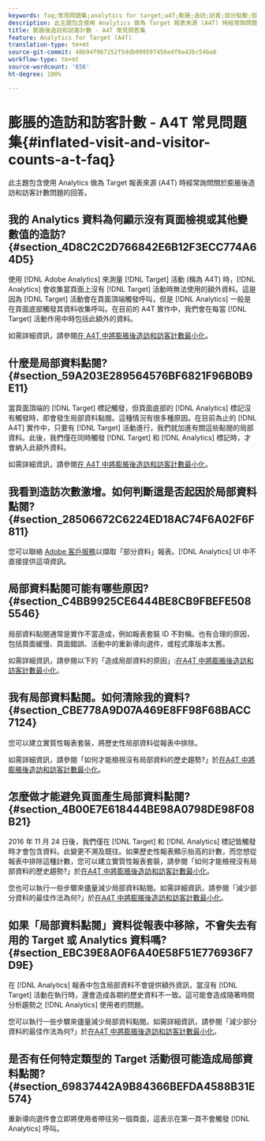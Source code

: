 ```yaml
---
keywords: faq;常見問題集;analytics for target;a4T;膨脹;造訪;訪客;部分點擊;孤立的;孤立
description: 此主題包含使用 Analytics 做為 Target 報表來源 (A4T) 時經常詢問關於膨脹後造訪和訪客計數問題的回答。
title: 膨脹後造訪和訪客計數 - A4T 常見問答集
feature: Analytics for Target (A4T)
translation-type: tm+mt
source-git-commit: 48b94f967252f5ddb009597456edf0a43bc54ba6
workflow-type: tm+mt
source-wordcount: '656'
ht-degree: 100%

---
```



# 膨脹的造訪和訪客計數 - A4T 常見問題集{#inflated-visit-and-visitor-counts-a-t-faq}

此主題包含使用 Analytics 做為 Target 報表來源 (A4T) 時經常詢問關於膨脹後造訪和訪客計數問題的回答。

## 我的 Analytics 資料為何顯示沒有頁面檢視或其他變數值的造訪? {#section_4D8C2C2D766842E6B12F3ECC774A64D5}

使用 [!DNL Adobe Analytics] 來測量 [!DNL Target] 活動 (稱為 A4T) 時，[!DNL Analytics] 會收集當頁面上沒有 [!DNL Target] 活動時無法使用的額外資料。這是因為 [!DNL Target] 活動會在頁面頂端觸發呼叫，但是 [!DNL Analytics] 一般是在頁面底部觸發其資料收集呼叫。在目前的 A4T 實作中，我們會在每當 [!DNL Target] 活動作用中時包括此額外的資料。

如需詳細資訊，請參閱[在 A4T 中將膨脹後造訪和訪客計數最小化](/help/c-integrating-target-with-mac/a4t/c-a4t-troubleshooting/minimizing-inflated-visit-and-visitor-counts-a4t.md#concept_A515C2DE126E44B6AD97754C2C6D5235)。

## 什麼是局部資料點閱? {#section_59A203E289564576BF6821F96B0B9E11}

當頁面頂端的 [!DNL Target] 標記觸發，但頁面底部的 [!DNL Analytics] 標記沒有觸發時，即會發生局部資料點閱。這種情況有很多種原因。在目前為止的 [!DNL A4T] 實作中，只要有 [!DNL Target] 活動進行，我們就加進有關這些點閱的局部資料。此後，我們僅在同時觸發 [!DNL Target] 和 [!DNL Analytics] 標記時，才會納入此額外資料。

如需詳細資訊，請參閱[在 A4T 中將膨脹後造訪和訪客計數最小化](/help/c-integrating-target-with-mac/a4t/c-a4t-troubleshooting/minimizing-inflated-visit-and-visitor-counts-a4t.md#concept_A515C2DE126E44B6AD97754C2C6D5235)。

## 我看到造訪次數激增。如何判斷這是否起因於局部資料點閱?  {#section_28506672C6224ED18AC74F6A02F6F811}

您可以聯絡 [Adobe 客戶服務](/help/cmp-resources-and-contact-information.md#reference_ACA3391A00EF467B87930A450050077C)以擷取「部分資料」報表。[!DNL Analytics] UI 中不直接提供這項資訊。

## 局部資料點閱可能有哪些原因? {#section_C4BB9925CE6444BE8CB9FBEFE5085546}

局部資料點閱通常是實作不當造成，例如報表套裝 ID 不對稱。也有合理的原因，包括頁面緩慢、頁面錯誤、活動中的重新導向選件，或程式庫版本太舊。

如需詳細資訊，請參閱以下的「造成局部資料的原因」:[在A4T 中將膨脹後造訪和訪客計數最小化](/help/c-integrating-target-with-mac/a4t/c-a4t-troubleshooting/minimizing-inflated-visit-and-visitor-counts-a4t.md#concept_A515C2DE126E44B6AD97754C2C6D5235)。

## 我有局部資料點閱。如何清除我的資料?  {#section_CBE778A9D07A469E8FF98F68BACC7124}

您可以建立實質性報表套裝，將歷史性局部資料從報表中排除。

如需詳細資訊，請參閱「如何才能檢視沒有局部資料的歷史趨勢?」於[在A4T 中將膨脹後造訪和訪客計數最小化](/help/c-integrating-target-with-mac/a4t/c-a4t-troubleshooting/minimizing-inflated-visit-and-visitor-counts-a4t.md#concept_A515C2DE126E44B6AD97754C2C6D5235)。

## 怎麼做才能避免頁面產生局部資料點閱? {#section_4B00E7E618444BE98A0798DE98F08B21}

2016 年 11 月 24 日後，我們僅在 [!DNL Target] 和 [!DNL Analytics] 標記皆觸發時才會包含資料。此變更不溯及既往。如果歷史性報表顯示抬高的計數，而您想從報表中排除這種計數，您可以建立實質性報表套裝，請參閱「如何才能檢視沒有局部資料的歷史趨勢?」於[在A4T 中將膨脹後造訪和訪客計數最小化](/help/c-integrating-target-with-mac/a4t/c-a4t-troubleshooting/minimizing-inflated-visit-and-visitor-counts-a4t.md#concept_A515C2DE126E44B6AD97754C2C6D5235)。

您也可以執行一些步驟來儘量減少局部資料點閱。如需詳細資訊，請參閱「減少部分資料的最佳作法為何?」於[在A4T 中將膨脹後造訪和訪客計數最小化](/help/c-integrating-target-with-mac/a4t/c-a4t-troubleshooting/minimizing-inflated-visit-and-visitor-counts-a4t.md#concept_A515C2DE126E44B6AD97754C2C6D5235)。

## 如果「局部資料點閱」資料從報表中移除，不會失去有用的 Target 或 Analytics 資料嗎? {#section_EBC39E8A0F6A40E58F51E776936F7D9E}

在 [!DNL Analytics] 報表中包含局部資料不會提供額外資訊，當沒有 [!DNL Target] 活動在執行時，還會造成各期的歷史資料不一致。這可能會造成隨著時間分析趨勢之 [!DNL Analytics] 使用者的問題。

您可以執行一些步驟來儘量減少局部資料點閱。如需詳細資訊，請參閱「減少部分資料的最佳作法為何?」於[在A4T 中將膨脹後造訪和訪客計數最小化](/help/c-integrating-target-with-mac/a4t/c-a4t-troubleshooting/minimizing-inflated-visit-and-visitor-counts-a4t.md#concept_A515C2DE126E44B6AD97754C2C6D5235)。

## 是否有任何特定類型的 Target 活動很可能造成局部資料點閱? {#section_69837442A9B84366BEFDA4588B31E574}

重新導向選件會立即將使用者帶往另一個頁面，這表示在第一頁不會觸發 [!DNL Analytics] 呼叫。
